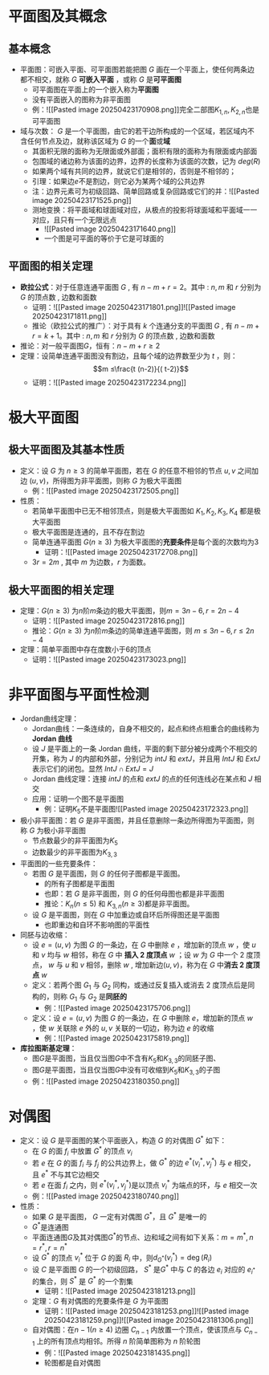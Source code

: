 # 平面图及其概念
## 基本概念
- 平面图：可嵌入平面、可平面图若能把图 $G$ 画在一个平面上，使任何两条边都不相交，就称 $G$ **可嵌入平面** ，或称 $G$ 是**可平面图**
	- 可平面图在平面上的一个嵌入称为**平面图**
	- 没有平面嵌入的图称为非平面图
	- 例：![[Pasted image 20250423170908.png]]完全二部图$K_{1,n},K_{2,n}$也是可平面图
- 域与次数： $G$ 是一个平面图，由它的若干边所构成的一个区域，若区域内不含任何节点及边，就称该区域为 $G$ 的一个**面**或**域**
	- 其面积无限的面称为无限面或外部面；面积有限的面称为有限面或内部面
	- 包围域的诸边称为该面的边界，边界的长度称为该面的次数，记为 $deg (R)$
	- 如果两个域有共同的边界，就说它们是相邻的，否则是不相邻的；
	- 引理：如果边$e$不是割边，则它必为某两个域的公共边界
	- 注：边界元素可为初级回路、简单回路或复杂回路或它们的并：![[Pasted image 20250423171525.png]]
	- 测地变换：将平面域和球面域对应，从极点的投影将球面域和平面域一一对应，且只有一个无限远点
		- ![[Pasted image 20250423171640.png]]
		- 一个图是可平面的等价于它是可球面的
## 平面图的相关定理
- **欧拉公式**：对于任意连通平面图 $G$ , 有 $n- m + r = 2$。其中 : $n , m$ 和 $r$ 分别为 $G$ 的顶点数 , 边数和面数
	- 证明：![[Pasted image 20250423171801.png]]![[Pasted image 20250423171811.png]]
	- 推论（欧拉公式的推广）：对于具有 $k$ 个连通分支的平面图 $G$ , 有 $n- m + r = k +1$。其中 : $n , m$ 和 $r$ 分别为 $G$ 的顶点数 , 边数和面数
- 推论：对一般平面图$G$，恒有：$n-m+r\geq 2$
- 定理：设简单连通平面图没有割边，且每个域的边界数至少为 $t$ ，则：$$m ≤\frac{t (n-2)}{( t-2)}$$
	- 证明：![[Pasted image 20250423172234.png]]
# 极大平面图
## 极大平面图及其基本性质
- 定义：设 $G$ 为 $n ≥ 3$ 的简单平面图，若在 $G$ 的任意不相邻的节点 $u , v$ 之间加边 $(u , v )$，所得图为非平面图，则称 $G$ 为极大平面图
	- 例：![[Pasted image 20250423172505.png]]
- 性质：
	- 若简单平面图中已无不相邻顶点，则是极大平面图如 $K_1 , K_2 , K_3 , K_4$ 都是极大平面图
	- 极大平面图是连通的，且不存在割边
	- 简单连通平面图 $G( n \geq 3)$ 为极大平面图的**充要条件**是每个面的次数均为3
		- 证明：![[Pasted image 20250423172708.png]]
	- $3 r = 2 m$ , 其中 $m$ 为边数，$r$ 为面数。
## 极大平面图的相关定理
- 定理：$G( n \geq 3)$ 为$n$阶$m$条边的极大平面图，则$m=3n-6,r=2n-4$
	- 证明：![[Pasted image 20250423172816.png]]
	- 推论：$G( n \geq 3)$ 为$n$阶$m$条边的简单连通平面图，则 $m ≤ 3 n-6,r ≤ 2 n -4$
- 定理：简单平面图中存在度数小于6的顶点
	- 证明：![[Pasted image 20250423173023.png]]
# 非平面图与平面性检测
- Jordan曲线定理：
	- Jordan曲线：一条连续的，自身不相交的，起点和终点相重合的曲线称为 **Jordan 曲线**
	- 设 $J$ 是平面上的一条 Jordan 曲线，平面的剩下部分被分成两个不相交的开集，称为 $J$ 的内部和外部，分别记为 $intJ$ 和 $extJ$，并且用 $IntJ$ 和 $ExtJ$ 表示它们的闭包。显然 $IntJ\cap ExtJ=J$ 
	- Jordan 曲线定理：连接 $intJ$ 的点和 $e xtJ$ 的点的任何连线必在某点和 $J$ 相交
	- 应用：证明一个图不是平面图
		- 例：证明$K_5$不是平面图![[Pasted image 20250423172323.png]]
- 极小非平面图：若 $G$ 是非平面图，并且任意删除一条边所得图为平面图，则称 $G$ 为极小非平面图
	- 节点数最少的非平面图为$K_5$
	- 边数最少的非平面图为$K_{3,3}$
- 平面图的一些充要条件：
	- 若图 $G$ 是平面图，则 $G$ 的任何子图都是平面图。
		- 的所有子图都是平面图
		- 也即：若 $G$ 是非平面图，则 $G$ 的任何母图也都是非平面图
		- 推论：$K_n (n \leq 5)$ 和 $K_{3, n}(n \geq 3)$都是非平面图。
	- 设 $G$ 是平面图，则在 $G$ 中加重边或自环后所得图还是平面图
		- 也即重边和自环不影响图的平面性
- 同胚与边收缩：
	- 设 $e = (u , v)$ 为图 $G$ 的一条边，在 $G$ 中删除 $e$ ，增加新的顶点 $w$ ，使 $u$ 和 $v$ 均与 $w$ 相邻，称在 $G$ 中 **插入 2 度顶点** $w$ ；设 $w$ 为 $G$ 中一个 2 度顶点， $w$ 与 $u$ 和 $v$ 相邻，删除 $w$ , 增加新边$(u , v )$，称为在 $G$ 中**消去 2 度顶点** $w$ 
	- 定义：若两个图 $G_1$ 与 $G_2$ 同构，或通过反复插入或消去 2 度顶点后是同构的，则称 $G_1$ 与 $G_2$ 是**同胚的**
		- 例：![[Pasted image 20250423175706.png]]
	- 定义：设 $e = (u , v)$ 为图 $G$ 的一条边，在 $G$ 中删除 $e$，增加新的顶点 $w$ ，使 $w$ 关联除 $e$ 外的 $u , v$ 关联的一切边，称为边 $e$ 的收缩
		- 例：![[Pasted image 20250423175819.png]]
- **库拉图斯基定理**：
	- 图$G$是平面图，当且仅当图$G$中不含有$K_5$和$K_{3,3}$的同胚子图、
	- 图$G$是平面图，当且仅当图$G$中没有可收缩到$K_5$和$K_{3,3}$的子图
	- 例：![[Pasted image 20250423180350.png]]
# 对偶图
- 定义：设 $G$ 是平面图的某个平面嵌入，构造 $G$ 的对偶图 $G^*$ 如下：
	- 在 $G$ 的面 $f_i$ 中放置 $G^*$ 的顶点 $v_i$
	- 若 $e$ 在 $G$ 的面 $f_i$ 与 $f_j$ 的公共边界上，做 $G^*$ 的边 $e^*( v_i^*, v_j^*)$ 与 $e$ 相交，且 $e^*$ 不与其它边相交
	- 若 $e$ 在面 $f_i$ 之内，则 $e^*( v_i^*, v_j^*)$是以顶点 $v_i^*$ 为端点的环，与 $e$ 相交一次
	- 例：![[Pasted image 20250423180740.png]]
- 性质：
	- 如果 $G$ 是平面图， $G$ 一定有对偶图 $G^*$，且 $G^*$ 是唯一的
	- $G^*$是连通图
	- 平面连通图$G$及其对偶图$G^*$的节点、边和域之间有如下关系：$m=m^*,n=r^*,r=n^*$
	- 设 $G^*$ 的顶点 $v_i^*$ 位于 $G$ 的面 $R_i$ 中，则$d_{G^*}( v_i^*)= \deg(R_i)$
	- 设 $C$ 是平面图 $G$ 的一个初级回路， $S^*$ 是$G^*$ 中与 $C$ 的各边 $e_i$ 对应的 $e_{i^*}$ 的集合，则 $S^*$ 是 $G^*$ 的一个割集
		- 证明：![[Pasted image 20250423181213.png]]
	- 定理：$G$ 有对偶图的充要条件是 $G$ 为平面图
		- 证明：![[Pasted image 20250423181253.png]]![[Pasted image 20250423181259.png]]![[Pasted image 20250423181306.png]]
	- 自对偶图：在$n-1( n \geq 4)$ 边圈 $C_{n-1}$ 内放置一个顶点，使该顶点与 $C_{n-1}$ 上的所有顶点均相邻。所得 $n$ 阶简单图称为 $n$ 阶轮图
		- 例：![[Pasted image 20250423181435.png]]
		- 轮图都是自对偶图


